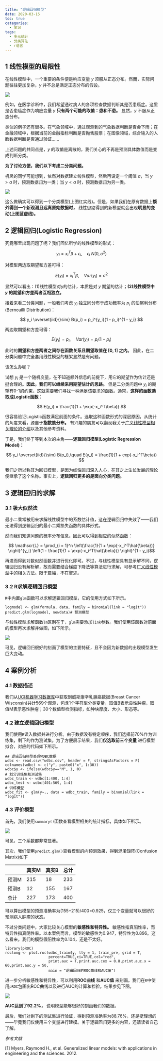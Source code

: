 ```yaml
---
title: "逻辑回归模型"
date: 2020-03-15
toc: true
categories:
  - 笔记
tags:
  - 多元统计
  - 分类算法
  - r语言
---
```


## 1 线性模型的局限性
在线性模型中，一个重要的条件便是响应变量 $y$ 须服从正态分布。然而，实际问题往往更加复杂，$y$ 并不总是满足正态分布的假设。

![](/LRmodel/diffnorm.png)

例如，在医学诊断中，我们希望通过病人的各项检查数据判断其是否患癌症。这里是否患癌症作为响应变量 $y$ **只有两个可能的取值：患和不患。** 显然，$y$ 不服从正态分布。

类似的例子还有很多。在气象领域中，通过观测到的气象数据判断是否会下雨；在金融领域中，根据当前的金融指标判断是否抛售股票；在图像领域，综合输入的人脸数据判断是否通过验证......

上述问题的共同点是，$y$ 的取值是离散的，我们关心的不再是预测具体数值而是变成判断分类。

**为了讨论方便，我们以下考虑二分类问题。**

机灵的同学可能想到，依然对数据建立线性模型，然后再设定一个阈值 $a$，当 $y>a$ 时，预测数据归为一类；当 $y<a$ 时，预测数据归为另一类。

![](/LRmodel/lm.png)

这么做确实可以得到一个分类模型(上图红实线)。但是，如果我们在原有数据上**额外得到一个新观测且远离原始数据时，** 线性思路得到的新模型就会出现**明显的变动(上图蓝虚线)。**

## 2 逻辑回归(Logistic Regression)
究竟哪里出现问题了呢？我们回忆所学的线性模型的形式：

$$ y_i = x_i^T\beta + \epsilon_i, \quad\epsilon_i~N(0, \sigma^2) $$

对模型两边取期望和方差可得：

$$ E(y_i) = x_i^T\beta, \quad Var(y_i) = \sigma^2 $$

显然可以看出：(1)线性模型对y的估计，本质是对 $y$ 期望的估计；**(2)线性模型中 $y$ 的期望和方差两者互相独立。**

接着来看二分类问题，一般我们考虑 $y_i$ 独立同分布于成功概率为 $p_i$ 的伯努利分布(Bernouilli Distribution)：

$$ y_i \overset{iid}{\sim} B(p_i) = p_i^{y_i}(1 - p_i)^{1 - y_i} $$

两边取期望和方差可得：

$$ E(y_i) = p_i, \quad Var(y_i) = p_i(1 - p_i) $$

此时的**期望和方差两者之间存在函数关系且期望取值在 $[0,1]$ 之内。** 因此，在二分类问题中完全套用线性模型的框架显然是有问题。

该怎么办呢？

试想 $y_i$ 是一个随机变量，在不知道额外信息的前提下，用它的期望作为估计还是挺合理的。**因此，我们可以继续采用期望估计的思路。** 但是二分类问题中 $y_i$ 的期望有0-1的约束，这就需要我们寻找一种满足该要求的函数。通常，**这样的函数选取成Logistic函数：**

$$ E(y_i) = \frac{1}{1 + \exp(-x_i^T\beta)} $$

很容易验证Logistic函数满足前面的条件。选取这种函数形式的深层原因，从统计的角度来看，源自于**指数族分布。** 有兴趣的朋友可以翻阅我关于[广义线性模型相关理论的介绍](/2018/06/glm/)以及其他参考资料。

于是，我们终于等到本次的主角——**逻辑回归模型(Logistic Regression Model)：**

$$ y_i \overset{iid}{\sim} B(p_i),\quad  E(y_i) = \frac{1}{1 + exp(-x_i^T\beta)} $$


我们之所以称其为回归模型，是因为线性回归深入人心，在其之上生长发展的理论便继承了这个名称。事实上，**逻辑回归更多的是面向分类问题。**

## 3 逻辑回归的求解
### 3.1 极大似然法
最小二乘常被用来求解线性模型中的系数估计值，这在逻辑回归中失效了——我们无法得到逻辑回归的最小二乘损失函数的具体形式。

然而我们知道问题的概率分布信息，因此可以得到相应的似然函数：

$$ \mathscr{L} = \prod_{i = 1}^n \left(\frac{1}{1 + \exp(-x_i^T\hat{\beta})} \right)^{y_i} \left(1 - \frac{1}{1 + \exp(-x_i^T\hat{\beta})} \right)^{1 - y_i}$$

再进而得到对数似然函数并进行优化即可。不过，与线性模型具有显示解不同，逻辑回归没有解析解，故而需要结合梯度下降法等算法进行求解，可参考[广义线性模型](/2018/06/glm/)中的相关方法。限于篇幅，不在赘述。

### 3.2 R求解逻辑回归模型

`R`中内置`glm`函数可以求解逻辑回归模型，它的使用方式如下所示。

```r{.line-numbers}
logmodel <- glm(formula, data, family = binomial(link = "logit"))
predict.glm(logmodel, newdata)# 预测模型
```

与线性模型求解函数`lm`区别在于，`glm`需要添加`link`参数。我们使用该函数对前面的模型再次求解并做图，如下所示。

![](/LRmodel/log.png)

可见，逻辑回归很好的刻画了模型的主要特征，且不会因为新数据的出现模型发生巨大变动。

## 4 案例分析
### 4.1 数据描述
我们从[UCI机器学习数据库](http://archive.ics.uci.edu/ml/index.php)中获取到威斯康辛乳腺癌数据(Breast Cancer Wisconsin)共计569个观测，包含1个字符型分类变量，取值B表示良性肿瘤，取值M表示恶性肿瘤；30个数值型检测指标，如肿块厚度、大小、形态等。

### 4.2 建立逻辑回归模型
我们使用`R`读入数据并进行分析。由于数据没有特定顺序，我们选择前70%作为训练集，剩下的作为测试集。为了方便展示结果，我们**仅选取前三个变量** 进行模型拟合，对应的代码如下所示。

```r{.line-numbers}
## 逻辑回归模型处理WDBC数据
wdbc <- read.csv("wdbc.csv", header = F, stringsAsFactors = F)
colnames(wdbc) <- c("y", paste0("x", 1:30))
wdbc$y <- ifelse(wdbc$y=="M", 1, 0)
# 划分训练集和测试集
wdbc_train <- wdbc[1:400, 1:4]
wdbc_test <- wdbc[401:569, 1:4]
# 训练模型
wdbc_fit <- glm(y~., data = wdbc_train, family = binomial(link = "logit"))
```

### 4.3 评价模型
首先，我们使用`summary()`函数查看模型相关的统计指标，具体如下所示。

![](/LRmodel/logitfit.png)

可见，三个系数都非常显著。

其次，我们使用`predict.glm()`查看模型的内预测效果，得到混淆矩阵(Confusion Matrix)如下

|    | 真实M | 真实B | 总计|
|:---|:---|:---|:---|
|预测M| 215 | 18  |233  |
|预测B|12 |155  |167  |
|总计 |227  |173  |400  |

可以算出模型的预测准确率为(155+215)/400=0.925，仅三个变量就可以很好的预测病人肿瘤的状态。

不过分类问题中，大家比较关心模型的**敏感性和特异性。** 敏感性指真阳性率，而特异性指真阴性率。以本案例而言，模型的敏感性为0.947，特异性为0.896。这么看来，我们的模型假阳性率为0.104，还是不太好。

```r{.line-numbers}
library(pROC)
roclong <- plot.roc(wdbc_train$y, lty = 1, train_pre, grid = T,
                    percent=TRUE,ci=TRUE,col="red",
                    print.auc = T,print.auc.cex = 0.8,print.auc.x = 60,print.auc.y = 50,
                    main = "逻辑回归的ROC曲线和AUC值")
```

进一步分析敏感性和特异性，可以利用**ROC曲线** 和**AUC值** 来刻画。我们在`R`中使用`pROC`包画出ROC曲线以及进行AUC的计算和检验，结果参见下图。

![](/LRmodel/roc.png)

**AUC达到了92.2%，** 说明模型能够很好的刻画我们的数据。

最后，我们对剩下的测试集进行验证，得到预测准确率为88.76%，还是挺理想的——毕竟我们仅使用三个变量进行建模。关于逻辑回归更多的内容，还请读者自己了解。

*参考文献*

[1] Myers, Raymond H., et al. Generalized linear models: with applications in engineering and the sciences. 2012.
